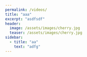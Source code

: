```yaml
---
permalink: /videos/
title: "aaa"
excerpt: "asdfsdf"
header:
  image: /assets/images/cherry.jpg
  teaser: /assets/images/cherry.jpg
sidebar:
  - title: "aa"
    text: "adfg"
---
```

